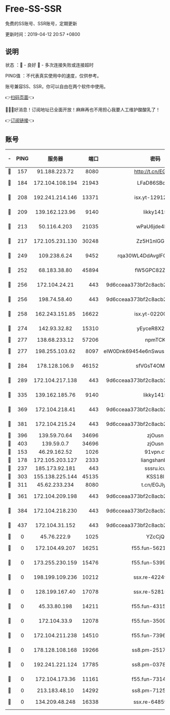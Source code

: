 # Free-SS-SSR

免费的SS账号、SSR账号，定期更新

更新时间：2019-04-12 20:57 +0800

## 说明

状态     ：🙂 - 良好 🙁 - 多次连接失败或连接超时

PING值   ：不代表真实使用中的速度，仅供参考。

账号兼容SS、SSR，你可以自由在两个软件中使用。

👉[扫码页面](https://liesauer.github.io/Free-SS-SSR/)👈

🎉🎉🎉好消息！订阅地址已全面开放！麻麻再也不用担心我要人工维护酸酸乳了！

👉[订阅链接](https://www.liesauer.net/yogurt/subscribe?ACCESS_TOKEN=DAYxR3mMaZAsaqUb)👈

## 账号

|-|PING|服务器|端口|密码|加密方式|区域|
|:----:|:----:|:-----:|-----:|:----:|:----:|:----:|
|🙂|157|91.188.223.72|8080|http://t.cn/EGJIyrl|rc4-md5|RU|
|🙂|184|172.104.108.194|21943|LFaD86SBq2lY|aes-256-cfb|JP|
|🙂|208|192.241.214.146|13371|isx.yt-12912569|aes-256-cfb|US|
|🙂|209|139.162.123.96|9140|likky1415|aes-256-cfb|JP|
|🙂|213|50.116.4.203|21035|wPaU6jde4NZT|aes-256-cfb|US|
|🙂|217|172.105.231.130|30248|Zz5H1nlGGKHx|aes-256-cfb|JP|
|🙂|249|109.238.6.24|9452|rqa30WL4DdAvgIFG6Fs3znzTa|aes-256-cfb|FR|
|🙂|252|68.183.38.80|45894|fW5GPC82Z97G|aes-256-cfb|GB|
|🙂|256|172.104.24.21|443|9d6cceaa373bf2c8acb22e60b6a58be6|aes-256-cfb|US|
|🙂|256|198.74.58.40|443|9d6cceaa373bf2c8acb22e60b6a58be6|aes-256-cfb|US|
|🙂|258|162.243.151.85|16622|isx.yt-02200546|aes-256-cfb|US|
|🙂|274|142.93.32.82|15310|yEyceR8X2EVd|aes-256-cfb|GB|
|🙂|277|138.68.233.12|57206|npmTCK|rc4-md5|US|
|🙂|277|198.255.103.62|8097|eIW0Dnk69454e6nSwuspv9DmS201tQ0D|aes-256-cfb|US|
|🙂|284|178.128.106.9|46152|sfVGsT4OMxHC|aes-256-cfb|SG|
|🙂|289|172.104.217.138|443|9d6cceaa373bf2c8acb22e60b6a58be6|aes-256-cfb|US|
|🙂|335|139.162.185.76|9140|likky1415|aes-256-cfb|DE|
|🙂|369|172.104.218.41|443|9d6cceaa373bf2c8acb22e60b6a58be6|aes-256-cfb|US|
|🙂|381|172.104.215.24|443|9d6cceaa373bf2c8acb22e60b6a58be6|aes-256-cfb|US|
|🙂|396|139.59.70.64|34696|zjOusn|chacha20|IN|
|🙂|403|139.59.0.7|34696|zjOusn|chacha20|IN|
|🙂|153|46.29.162.52|1026|91vpn.cf|rc4-md5|RU|
|🙂|178|172.105.203.127|2333|liangshanbo|chacha20|JP|
|🙂|237|185.173.92.181|443|sssru.icu|rc4-md5|RU|
|🙂|303|155.138.225.144|45135|KSS18l|rc4-md5|US|
|🙁|311|45.62.233.234|8080|t.cn/EGJIyrl|rc4-md5|CA|
|🙁|361|172.104.209.198|443|9d6cceaa373bf2c8acb22e60b6a58be6|aes-256-cfb|US|
|🙁|384|172.104.218.230|443|9d6cceaa373bf2c8acb22e60b6a58be6|aes-256-cfb|US|
|🙁|437|172.104.31.152|443|9d6cceaa373bf2c8acb22e60b6a58be6|aes-256-cfb|US|
|🙁|0|45.76.222.9|1025|YZcCjQ|rc4-md5|JP|
|🙁|0|172.104.49.207|16251|f55.fun-56219821|aes-256-cfb|SG|
|🙁|0|173.255.230.159|15476|f55.fun-53994105|aes-256-cfb|US|
|🙁|0|198.199.109.236|10212|ssx.re-42249834|aes-256-cfb|US|
|🙁|0|128.199.167.40|17078|ssx.re-52815592|aes-256-cfb|SG|
|🙁|0|45.33.80.198|14211|f55.fun-43151114|aes-256-cfb|US|
|🙁|0|172.104.33.9|12078|f55.fun-35097379|aes-256-cfb|SG|
|🙁|0|172.104.211.238|14510|f55.fun-73968171|aes-256-cfb|US|
|🙁|0|178.128.108.168|19266|ss8.pm-25170314|aes-256-cfb|SG|
|🙁|0|192.241.221.124|17785|ss8.pm-03781993|aes-256-cfb|US|
|🙁|0|172.104.173.36|11161|f55.fun-73141785|aes-256-cfb|SG|
|🙁|0|213.183.48.10|14292|ss8.pm-71250889|rc4-md5|RU|
|🙁|0|134.209.48.248|16338|ssx.re-64859691|aes-256-cfb|US|
